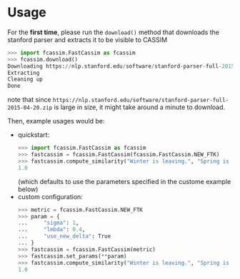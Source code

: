 # Usage

For the **first time**, please run the `download()` method that downloads the stanford parser and extracts it to be visible to CASSIM
```python
>>> import fcassim.FastCassim as fcassim
>>> fcassim.download()
Downloading https://nlp.stanford.edu/software/stanford-parser-full-2015-04-20.zip
Extracting
Cleaning up
Done
```
note that since `https://nlp.stanford.edu/software/stanford-parser-full-2015-04-20.zip` is large in size, it might take around a minute to download.

Then, example usages would be:
- quickstart:
	```python
	>>> import fcassim.FastCassim as fcassim
	>>> fastcassim = fcassim.FastCassim(fcassim.FastCassim.NEW_FTK)
	>>> fastcassim.compute_similarity("Winter is leaving.", "Spring is coming.")
	1.0
	```
	(which defaults to use the parameters specified in the custome example below)
- custom configuration:
	```python
	>>> metric = fcassim.FastCassim.NEW_FTK
	>>> param = {
	...     "sigma": 1,
	...     "lmbda": 0.4,
	...     "use_new_delta": True
	... }
	>>> fastcassim = fcassim.FastCassim(metric)
	>>> fastcassim.set_params(**param)
	>>> fastcassim.compute_similarity("Winter is leaving.", "Spring is coming.")
	1.0
	```